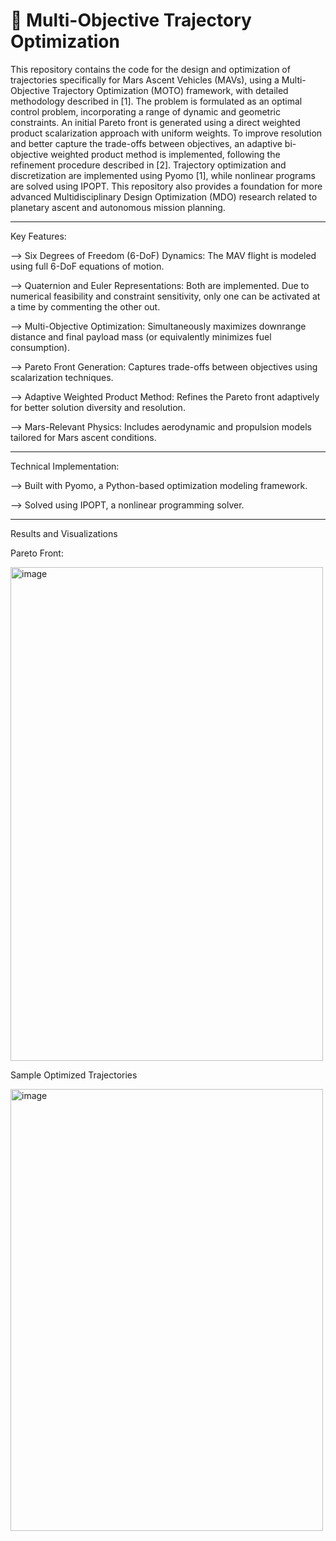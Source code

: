 # 🚀 Multi-Objective Trajectory Optimization
This repository contains the code for the design and optimization of trajectories specifically for Mars Ascent Vehicles (MAVs), using a Multi-Objective Trajectory Optimization (MOTO) framework, with detailed methodology described in [1]. The problem is formulated as an optimal control problem, incorporating a range of dynamic and geometric constraints. An initial Pareto front is generated using a direct weighted product scalarization approach with uniform weights. To improve resolution and better capture the trade-offs between objectives, an adaptive bi-objective weighted product method is implemented, following the refinement procedure described in [2]. Trajectory optimization and discretization are implemented using Pyomo [1], while nonlinear programs are solved using IPOPT. This repository also provides a foundation for more advanced Multidisciplinary Design Optimization (MDO) research related to planetary ascent and autonomous mission planning.

---

Key Features:

--> Six Degrees of Freedom (6-DoF) Dynamics: The MAV flight is modeled using full 6-DoF equations of motion.

--> Quaternion and Euler Representations: Both are implemented. Due to numerical feasibility and constraint sensitivity, only one can be activated at a time by commenting the other out.

--> Multi-Objective Optimization: Simultaneously maximizes downrange distance and final payload mass (or equivalently minimizes fuel consumption).

--> Pareto Front Generation: Captures trade-offs between objectives using scalarization techniques.

--> Adaptive Weighted Product Method: Refines the Pareto front adaptively for better solution diversity and resolution.

--> Mars-Relevant Physics: Includes aerodynamic and propulsion models tailored for Mars ascent conditions.

---

Technical Implementation:

--> Built with Pyomo, a Python-based optimization modeling framework.

--> Solved using IPOPT, a nonlinear programming solver.

---

Results and Visualizations

Pareto Front:

<img width="500" height="790" alt="image" src="https://github.com/user-attachments/assets/5a953d8f-b606-4172-8524-c29f813e2384" />


Sample Optimized Trajectories

<img width="500" height="707" alt="image" src="https://github.com/user-attachments/assets/541dce2c-32b3-4cde-9b88-8530612796d3" />

